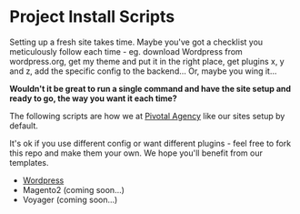 # Project Install Scripts

Setting up a fresh site takes time. Maybe you've got a checklist you meticulously follow each time - eg. download Wordpress from wordpress.org, get my theme and put it in the right place, get plugins x, y and z, add the specific config to the backend... Or, maybe you wing it...

__Wouldn't it be great to run a single command and have the site setup and ready to go, the way you want it each time?__

The following scripts are how we at [Pivotal Agency](https://www.pivotalagency.com.au) like our sites setup by default.

It's ok if you use different config or want different plugins - feel free to fork this repo and make them your own. We hope you'll benefit from our templates.

- [Wordpress](/wordpress)
- Magento2 (coming soon...)
- Voyager (coming soon...)

